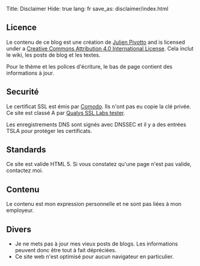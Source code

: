 Title: Disclaimer
Hide: true
lang: fr
save_as: disclaimer/index.html

## Licence

Le contenu de ce blog est une création de [Julien Pivotto](https://roidelapluie.be) and is licensed under a [Creative Commons Attribution 4.0 International License](http://creativecommons.org/licenses/by/4.0/deed.en_US). Cela inclut le wiki, les posts de blog et les textes.

Pour le thème et les polices d'écriture, le bas de page contient des informations à jour.

## Securité

Le certificat SSL est émis par [Comodo](https://www.comodo.com/). Ils n'ont pas eu copie la clé privée. Ce site est classé A par [Qualys SSL Labs tester](https://www.ssllabs.com/ssltest/analyze.html?d=roidelapluie.be&hideResults=on).

Les enregistrements DNS sont signés avec DNSSEC et il y a des entrées TSLA pour protéger les certificats.

## Standards

Ce site est valide HTML 5. Si vous constatez qu'une page n'est pas valide, contactez moi.

## Contenu

Le contenu est mon expression personnelle et ne sont pas liées à mon employeur.

## Divers

* Je ne mets pas à jour mes vieux posts de blogs. Les informations peuvent donc être tout à fait dépréciées.
* Ce site web n'est optimisé pour aucun navigateur en particulier.
